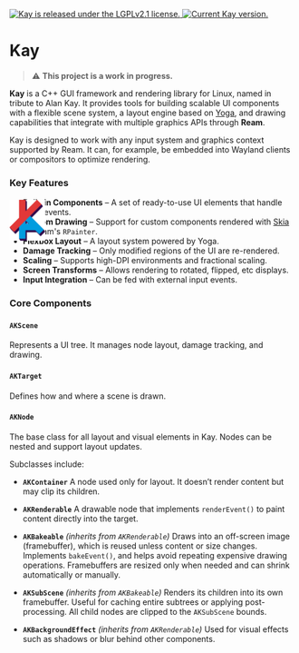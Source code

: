 <img style="position:absolute;height:72px;margin:0px;padding:0;top:400px" src="doxygen/img/Logo.png"/>
<p align="left">
  <a href="https://github.com/CuarzoSoftware/Kay/blob/main/LICENSE">
    <img src="https://img.shields.io/badge/license-LGPLv2.1-blue.svg" alt="Kay is released under the LGPLv2.1 license." />
  </a>
  <a href="https://github.com/CuarzoSoftware/Kay">
    <img src="https://img.shields.io/badge/version-0.1.0-brightgreen" alt="Current Kay version." />
  </a>
</p>


# Kay

> ⚠️ **This project is a work in progress.**

**Kay** is a C++ GUI framework and rendering library for Linux, named in tribute to Alan Kay. It provides tools for building scalable UI components with a flexible scene system, 
a layout engine based on [Yoga](https://www.yogalayout.dev/), and drawing capabilities that integrate with multiple graphics APIs through **Ream**.

Kay is designed to work with any input system and graphics context supported by Ream. It can, for example, be embedded into Wayland clients or compositors to optimize rendering.

### Key Features

* **Built-in Components** – A set of ready-to-use UI elements that handle input events.
* **Custom Drawing** – Support for custom components rendered with [Skia](https://skia.org/) or Ream's `RPainter`.
* **Flexbox Layout** – A layout system powered by Yoga.
* **Damage Tracking** – Only modified regions of the UI are re-rendered.
* **Scaling** – Supports high-DPI environments and fractional scaling.
* **Screen Transforms** – Allows rendering to rotated, flipped, etc displays.
* **Input Integration** – Can be fed with external input events.

### Core Components

#### `AKScene`

Represents a UI tree. It manages node layout, damage tracking, and drawing.

#### `AKTarget`

Defines how and where a scene is drawn.

#### `AKNode`

The base class for all layout and visual elements in Kay. Nodes can be nested and support layout updates.

Subclasses include:

* **`AKContainer`**
  A node used only for layout. It doesn’t render content but may clip its children.

* **`AKRenderable`**
  A drawable node that implements `renderEvent()` to paint content directly into the target.

* **`AKBakeable`** *(inherits from `AKRenderable`)*
  Draws into an off-screen image (framebuffer), which is reused unless content or size changes. Implements `bakeEvent()`, and helps avoid repeating expensive drawing operations. Framebuffers are resized only when needed and can shrink automatically or manually.

* **`AKSubScene`** *(inherits from `AKBakeable`)*
  Renders its children into its own framebuffer. Useful for caching entire subtrees or applying post-processing. All child nodes are clipped to the `AKSubScene` bounds.

* **`AKBackgroundEffect`** *(inherits from `AKRenderable`)*
  Used for visual effects such as shadows or blur behind other components.
